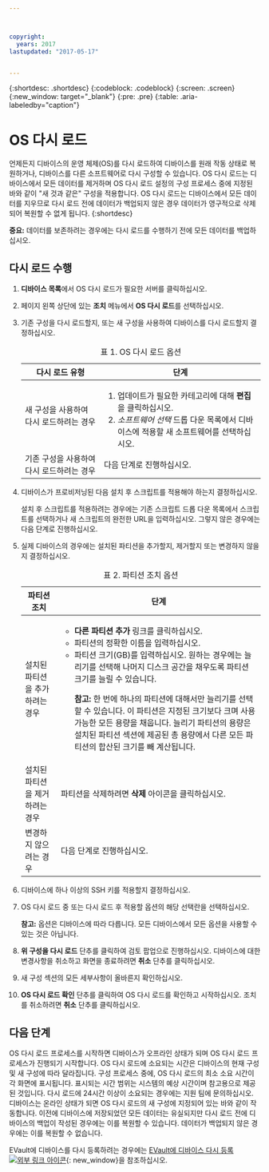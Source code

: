 ```yaml
---



copyright:
  years: 2017
lastupdated: "2017-05-17"


---
```


{:shortdesc: .shortdesc}
{:codeblock: .codeblock}
{:screen: .screen}
{:new_window: target="_blank"}
{:pre: .pre}
{:table: .aria-labeledby="caption"}

#  OS 다시 로드
언제든지 디바이스의 운영 체제(OS)를 다시 로드하여 디바이스를 원래 작동 상태로 복원하거나, 디바이스를 다른 소프트웨어로 다시 구성할 수 있습니다. OS 다시 로드는 디바이스에서 모든 데이터를 제거하며 OS 다시 로드 설정의 구성 프로세스 중에 지정된 바와 같이 "새 것과 같은" 구성을 적용합니다. OS 다시 로드는 디바이스에서 모든 데이터를 지우므로 다시 로드 전에 데이터가 백업되지 않은 경우 데이터가 영구적으로 삭제되어 복원할 수 없게 됩니다.
{:shortdesc}

**중요:** 데이터를 보존하려는 경우에는 다시 로드를 수행하기 전에 모든 데이터를 백업하십시오.

## 다시 로드 수행
1. **디바이스 목록**에서 OS 다시 로드가 필요한 서버를 클릭하십시오.
2. 페이지 왼쪽 상단에 있는 **조치** 메뉴에서 **OS 다시 로드**를 선택하십시오.
3. 기존 구성을 다시 로드할지, 또는 새 구성을 사용하여 디바이스를 다시 로드할지 결정하십시오.

   <table>
   <CAPTION>표 1. OS 다시 로드 옵션</CAPTION>
   <THEAD>
   <TR>
   <th>다시 로드 유형</th>
   <th>단계</th>
   </TR>
   </THEAD>
   <TBODY>
   <tr>
   <td>새 구성을 사용하여 다시 로드하려는 경우</td>
   <td>
   <ol>
   <li>업데이트가 필요한 카테고리에 대해 <b>편집</b>을 클릭하십시오.</li>
   <li><i>소프트웨어 선택</i> 드롭 다운 목록에서 디바이스에 적용할 새 소프트웨어를 선택하십시오.</li>
   </ol>
   </td>
   </tr>
   <tr>
   <td>기존 구성을 사용하여 다시 로드하려는 경우</td>
   <td>다음 단계로 진행하십시오.</td>
   </tr>
   </TBODY>
   </table>

4. 디바이스가 프로비저닝된 다음 설치 후 스크립트를 적용해야 하는지 결정하십시오.

   설치 후 스크립트를 적용하려는 경우에는 기존 스크립트 드롭 다운 목록에서 스크립트를 선택하거나 새 스크립트의 완전한 URL을 입력하십시오.  그렇지 않은 경우에는 다음 단계로 진행하십시오.

5. 실제 디바이스의 경우에는 설치된 파티션을 추가할지, 제거할지 또는 변경하지 않을지 결정하십시오.
   
   <table>
   <CAPTION>표 2. 파티션 조치 옵션</CAPTION>
   <THEAD>
   <TR>
   <th>파티션 조치</th>
   <th>단계</th>
   </TR>
   </THEAD>
   <TBODY>
   <tr>
   <td>설치된 파티션을 추가하려는 경우</td>
   <td>
   <ul>
   <li><b>다른 파티션 추가</b> 링크를 클릭하십시오.</li>
   <li>파티션의 정확한 이름을 입력하십시오.</li>
   <li>파티션 크기(GB)를 입력하십시오. 원하는 경우에는 늘리기를 선택해 나머지 디스크 공간을 채우도록 파티션 크기를 늘릴 수 있습니다.
   <p><b>참고:</b> 한 번에 하나의 파티션에 대해서만 늘리기를 선택할 수 있습니다. 이 파티션은 지정된 크기보다 크며 사용 가능한 모든 용량을 채웁니다. 늘리기 파티션의 용량은 설치된 파티션 섹션에 제공된 총 용량에서 다른 모든 파티션의 합산된 크기를 빼 계산됩니다.</p>
   </li>
   </ul>
   </td>
   </tr>
   <tr>
   <td>설치된 파티션을 제거하려는 경우</td>
   <td>파티션을 삭제하려면 <b>삭제</b> 아이콘을 클릭하십시오.</td>
   </tr>
   <tr>
   <td>변경하지 않으려는 경우</td>
   <td>다음 단계로 진행하십시오.</td>
   </tr>
   </TBODY>
   </table>
    
6. 디바이스에 하나 이상의 SSH 키를 적용할지 결정하십시오.

7. OS 다시 로드 중 또는 다시 로드 후 적용할 옵션의 해당 선택란을 선택하십시오.

   **참고:** 옵션은 디바이스에 따라 다릅니다. 모든 디바이스에서 모든 옵션을 사용할 수 있는 것은 아닙니다.

8. **위 구성을 다시 로드** 단추를 클릭하여 검토 팝업으로 진행하십시오. 디바이스에 대한 변경사항을 취소하고 화면을 종료하려면 **취소** 단추를 클릭하십시오.

9. 새 구성 섹션의 모든 세부사항이 올바른지 확인하십시오.  

10. **OS 다시 로드 확인** 단추를 클릭하여 OS 다시 로드를 확인하고 시작하십시오. 조치를 취소하려면 **취소** 단추를 클릭하십시오.

## 다음 단계
OS 다시 로드 프로세스를 시작하면 디바이스가 오프라인 상태가 되며 OS 다시 로드 프로세스가 진행되기 시작합니다.
OS 다시 로드에 소요되는 시간은 디바이스의 현재 구성 및 새 구성에 따라 달라집니다.
구성 프로세스 중에, OS 다시 로드의 최소 소요 시간이 각 화면에 표시됩니다.
표시되는 시간 범위는 시스템의 예상 시간이며 참고용으로 제공된 것입니다. 다시 로드에 24시간 이상이 소요되는 경우에는
지원 팀에 문의하십시오. 디바이스는 온라인 상태가 되면 OS 다시 로드의 새 구성에 지정되어 있는 바와 같이 작동합니다. 이전에 디바이스에 저장되었던 모든 데이터는 유실되지만 다시 로드 전에 디바이스의 백업이 작성된 경우에는 이를 복원할 수 있습니다.
데이터가 백업되지 않은 경우에는 이를 복원할 수 없습니다.
 
EVault에 디바이스를 다시 등록하려는 경우에는 [EVault에 디바이스 다시 등록 ![외부 링크 아이콘](../icons/launch-glyph.svg "외부 링크 아이콘")](https://knowledgelayer.softlayer.com/procedure/how-do-i-re-register-evault){: new_window}을 참조하십시오.
